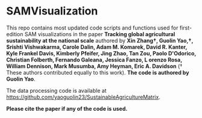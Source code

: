 # SAMVisualization
This repo contains most updated code scripts and functions used for first-edition SAM visualizations in the paper **Tracking global agricultural sustainability at the national scale** authored by **Xin Zhang†, Guolin Yao,†, Srishti Vishwakarma, Carole Dalin, Adam M. Komarek, David R. Kanter, Kyle Frankel Davis, Kimberly Pfeifer, Jing Zhao, Tan Zou, Paolo D'Odorico, Christian Folberth, Fernando Galeana, Jessica Fanzo, L orenzo Rosa, William Dennison, Mark Musumba, Amy Heyman, Eric A. Davidson** († These authors contributed equally to this work). **The code is authored by Guolin Yao**. 

The data processing code is available at https://github.com/yaoguolin23/SustainableAgricultureMatrix.

**Please cite the paper if any of the code is used.**

